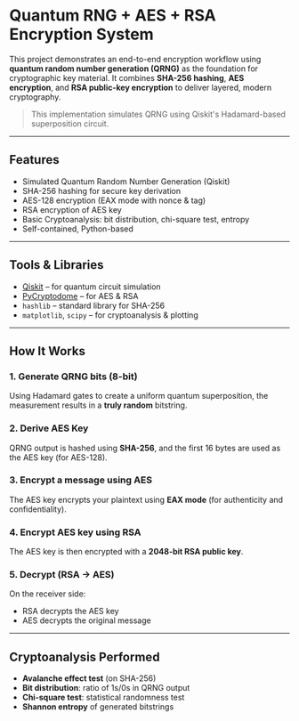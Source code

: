 #  Quantum RNG + AES + RSA Encryption System

This project demonstrates an end-to-end encryption workflow using **quantum random number generation (QRNG)** as the foundation for cryptographic key material. It combines **SHA-256 hashing**, **AES encryption**, and **RSA public-key encryption** to deliver layered, modern cryptography.

>  This implementation simulates QRNG using Qiskit's Hadamard-based superposition circuit.

---

##  Features

-  Simulated Quantum Random Number Generation (Qiskit)
- SHA-256 hashing for secure key derivation
-  AES-128 encryption (EAX mode with nonce & tag)
-  RSA encryption of AES key
-  Basic Cryptoanalysis: bit distribution, chi-square test, entropy
-  Self-contained, Python-based

---

##  Tools & Libraries

- [Qiskit](https://qiskit.org/) – for quantum circuit simulation
- [PyCryptodome](https://pycryptodome.readthedocs.io/en/latest/) – for AES & RSA
- `hashlib` – standard library for SHA-256
- `matplotlib`, `scipy` – for cryptoanalysis & plotting

---

##  How It Works

### 1. Generate QRNG bits (8-bit)
Using Hadamard gates to create a uniform quantum superposition, the measurement results in a **truly random** bitstring.

### 2. Derive AES Key
QRNG output is hashed using **SHA-256**, and the first 16 bytes are used as the AES key (for AES-128).

### 3. Encrypt a message using AES
The AES key encrypts your plaintext using **EAX mode** (for authenticity and confidentiality).

### 4. Encrypt AES key using RSA
The AES key is then encrypted with a **2048-bit RSA public key**.

### 5. Decrypt (RSA → AES)
On the receiver side:
- RSA decrypts the AES key
- AES decrypts the original message

---

##  Cryptoanalysis Performed

-  **Avalanche effect test** (on SHA-256)
-  **Bit distribution**: ratio of 1s/0s in QRNG output
-  **Chi-square test**: statistical randomness test
-  **Shannon entropy** of generated bitstrings



